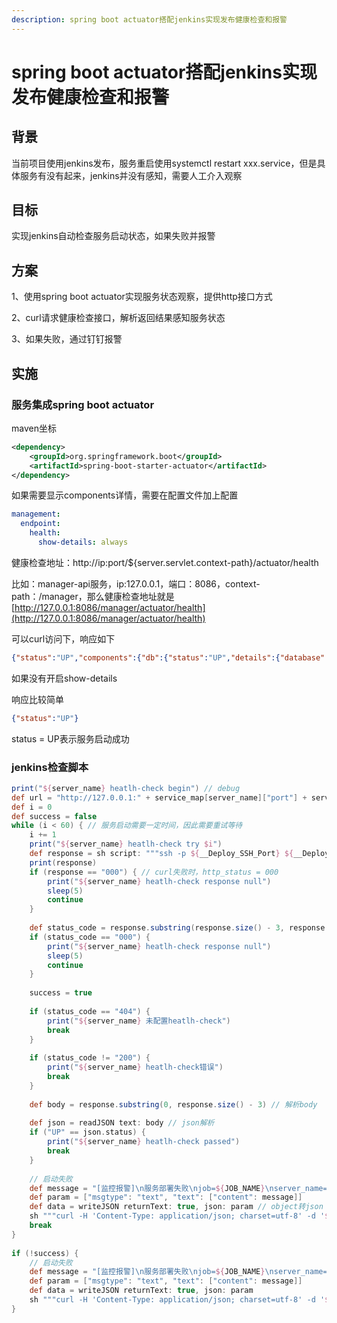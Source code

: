 ```yaml
---
description: spring boot actuator搭配jenkins实现发布健康检查和报警
---
```


# spring boot actuator搭配jenkins实现发布健康检查和报警

## 背景 <a href="#springbootactuator-da-pei-jenkins-shi-xian-fa-bu-jian-kang-jian-cha-he-bao-jing-bei-jing" id="springbootactuator-da-pei-jenkins-shi-xian-fa-bu-jian-kang-jian-cha-he-bao-jing-bei-jing"></a>

当前项目使用jenkins发布，服务重启使用systemctl restart xxx.service，但是具体服务有没有起来，jenkins并没有感知，需要人工介入观察

## 目标 <a href="#springbootactuator-da-pei-jenkins-shi-xian-fa-bu-jian-kang-jian-cha-he-bao-jing-mu-biao" id="springbootactuator-da-pei-jenkins-shi-xian-fa-bu-jian-kang-jian-cha-he-bao-jing-mu-biao"></a>

实现jenkins自动检查服务启动状态，如果失败并报警

## 方案 <a href="#springbootactuator-da-pei-jenkins-shi-xian-fa-bu-jian-kang-jian-cha-he-bao-jing-fang-an" id="springbootactuator-da-pei-jenkins-shi-xian-fa-bu-jian-kang-jian-cha-he-bao-jing-fang-an"></a>

1、使用spring boot actuator实现服务状态观察，提供http接口方式

2、curl请求健康检查接口，解析返回结果感知服务状态

3、如果失败，通过钉钉报警

## 实施 <a href="#springbootactuator-da-pei-jenkins-shi-xian-fa-bu-jian-kang-jian-cha-he-bao-jing-shi-shi" id="springbootactuator-da-pei-jenkins-shi-xian-fa-bu-jian-kang-jian-cha-he-bao-jing-shi-shi"></a>

### 服务集成spring boot actuator <a href="#springbootactuator-da-pei-jenkins-shi-xian-fa-bu-jian-kang-jian-cha-he-bao-jing-fu-wu-ji-cheng-sprin" id="springbootactuator-da-pei-jenkins-shi-xian-fa-bu-jian-kang-jian-cha-he-bao-jing-fu-wu-ji-cheng-sprin"></a>

maven坐标

```xml
<dependency>    
	<groupId>org.springframework.boot</groupId>    
	<artifactId>spring-boot-starter-actuator</artifactId>
</dependency>
```

如果需要显示components详情，需要在配置文件加上配置

```yaml
management:
  endpoint:
    health:
      show-details: always
```

健康检查地址：http://ip:port/${server.servlet.context-path}/actuator/health

比如：manager-api服务，ip:127.0.0.1，端口：8086，context-path：/manager，那么健康检查地址就是[http://127.0.0.1:8086/manager/actuator/health](http://127.0.0.1:8086/manager/actuator/health)

可以curl访问下，响应如下

```json
{"status":"UP","components":{"db":{"status":"UP","details":{"database":"MySQL","validationQuery":"isValid()"}},"discoveryComposite":{"status":"UP","components":{"discoveryClient":{"status":"UP","details":{"services":["api-gateway","infrastructure-api","manager-api","ticket-api","user-api"]}}}},"diskSpace":{"status":"UP","details":{"total":62799216640,"free":51376033792,"threshold":10485760,"exists":true}},"nacosConfig":{"status":"UP"},"nacosDiscovery":{"status":"UP"},"ping":{"status":"UP"},"reactiveDiscoveryClients":{"status":"UP","components":{"Simple Reactive Discovery Client":{"status":"UP","details":{"services":[]}}}},"redis":{"status":"UP","details":{"version":"6.2.6"}},"refreshScope":{"status":"UP"},"sentinel":{"status":"UP","details":{"dataSource":{},"enabled":true,"dashboard":{"description":"dashboard isn't configured","status":"UNKNOWN"}}}}}
```

如果没有开启show-details

响应比较简单

```json
{"status":"UP"}
```

status = UP表示服务启动成功

### jenkins检查脚本 <a href="#springbootactuator-da-pei-jenkins-shi-xian-fa-bu-jian-kang-jian-cha-he-bao-jing-jenkins-jian-cha-jia" id="springbootactuator-da-pei-jenkins-shi-xian-fa-bu-jian-kang-jian-cha-he-bao-jing-jenkins-jian-cha-jia"></a>

```groovy
print("${server_name} heatlh-check begin") // debug
def url = "http://127.0.0.1:" + service_map[server_name]["port"] + service_map[server_name]["path"] + "/actuator/health" // 构建健康检查地址；因为防火墙的原因，并不是直接从jenkins直接curl，而是通过ssh远程执行，具体见下文
def i = 0
def success = false
while (i < 60) { // 服务启动需要一定时间，因此需要重试等待
    i += 1
    print("${server_name} heatlh-check try $i")
    def response = sh script: """ssh -p ${__Deploy_SSH_Port} ${__Deploy_Account}@${__Deploy_IP} "curl -s -w'%{http_code}' '$url' || ls > /dev/null " """, returnStdout: true, returnStatus: false // returnStdout: true 表示返回标准输出，这样才可以使用变量接收；服务未起来时curl命令返回状态码7会导致脚本退出，因此加上 || xxx保证返回状态码为0
    print(response)
    if (response == "000") { // curl失败时，http_status = 000
        print("${server_name} heatlh-check response null")
        sleep(5)
        continue
    }
 
    def status_code = response.substring(response.size() - 3, response.size()) // 解析http_status
    if (status_code == "000") {
        print("${server_name} heatlh-check response null")
        sleep(5)
        continue
    }
 
    success = true
 
    if (status_code == "404") {
        print("${server_name} 未配置heatlh-check")
        break
    }
 
    if (status_code != "200") {
        print("${server_name} heatlh-check错误")
        break
    }
 
    def body = response.substring(0, response.size() - 3) // 解析body
 
    def json = readJSON text: body // json解析
    if ("UP" == json.status) {
        print("${server_name} heatlh-check passed")
        break
    }
 
    // 启动失败
    def message = "[监控报警]\n服务部署失败\njob=${JOB_NAME}\nserver_name=${server_name}\nip=${__Deploy_IP}\ndetail=${url}"
    def param = ["msgtype": "text", "text": ["content": message]]
    def data = writeJSON returnText: true, json: param // object转json
    sh """curl -H 'Content-Type: application/json; charset=utf-8' -d '${data}' ${ding_url} """  // 通过钉钉webhook发送报警
    break
}
 
if (!success) {
    // 启动失败
    def message = "[监控报警]\n服务部署失败\njob=${JOB_NAME}\nserver_name=${server_name}\nip=${__Deploy_IP}\ndetail=${url}"
    def param = ["msgtype": "text", "text": ["content": message]]
    def data = writeJSON returnText: true, json: param
    sh """curl -H 'Content-Type: application/json; charset=utf-8' -d '${data}' ${ding_url} """
}
```
